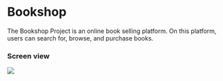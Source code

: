 <h1>Bookshop</h1>

The Bookshop Project is an online book selling platform. On this platform, users can search for, browse, and purchase books.

<h3> Screen view </h3>

![](Bookshop.gif)
